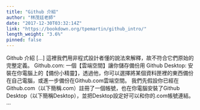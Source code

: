 ```yaml
---
title: "Github 介紹"
author: "林茂廷老師"
date: "2017-12-30T03:32:14Z"
link: "https://bookdown.org/tpemartin/github_intro/"
length_weight: "3.6%"
pinned: false
---
```


Github 介紹 [...] 這裡我們用非程式設計者懂的說法來解釋，故不符合它們原始的完整定義。 Github.com: 一個【雲端空間】讓你儲存備份用 Github Desktop: 安裝在你電腦上的【備份小精靈】，透過他，你可以選擇將某個資料匣裡的東西備份在自己電腦，或進一步備份在Github.com雲端空間。 我們先假設你已經在Github.com（以下簡稱.com）註冊了一個帳號，也在你電腦安裝了Github Desktop（以下簡稱Desktop），並把Desktop設定好可以和你的.com帳號連結。 ...

